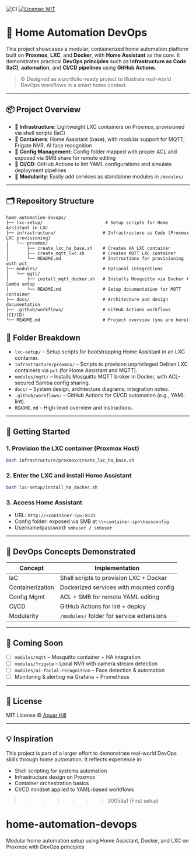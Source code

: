 
![CI](https://github.com/anuarhill/home-automation-devops/actions/workflows/yaml-lint.yml/badge.svg)
[![License: MIT](https://img.shields.io/badge/License-MIT-yellow.svg)](https://opensource.org/licenses/MIT)


# 🏡 Home Automation DevOps

This project showcases a modular, containerized home automation platform built on **Proxmox**, **LXC**, and **Docker**, with **Home Assistant** as the core. It demonstrates practical **DevOps principles** such as **Infrastructure as Code (IaC)**, **automation**, and **CI/CD pipelines** using **GitHub Actions**.

> ⚙️ Designed as a portfolio-ready project to illustrate real-world DevOps workflows in a smart home context.

---

## 📦 Project Overview

- 🧱 **Infrastructure**: Lightweight LXC containers on Proxmox, provisioned via shell scripts (IaC)
- 🐳 **Containers**: Home Assistant (base), with modular support for MQTT, Frigate NVR, AI face recognition
- 📁 **Config Management**: Config folder mapped with proper ACL and exposed via SMB share for remote editing
- 🚀 **CI/CD**: GitHub Actions to lint YAML configurations and simulate deployment pipelines
- 🔌 **Modularity**: Easily add services as standalone modules in `/modules/`

---

## 🗂️ Repository Structure

```
home-automation-devops/
├── lxc-setup/                        # Setup scripts for Home Assistant in LXC
├── infrastructure/                  # Infrastructure as Code (Proxmox LXC provisioning)
│   └── proxmox/
│       ├── create_lxc_ha_base.sh    # Creates HA LXC container
│       ├── create_mqtt_lxc.sh       # Creates MQTT LXC container
│       └── README.md                # Instructions for provisioning with pct
├── modules/                         # Optional integrations
│   └── mqtt/
│       ├── install_mqtt_docker.sh   # Installs Mosquitto via Docker + Samba setup
│       └── README.md                # Setup documentation for MQTT container
├── docs/                            # Architecture and design documentation
├── .github/workflows/               # GitHub Actions workflows (CI/CD)
└── README.md                        # Project overview (you are here)

```

## 📁 Folder Breakdown

- `lxc-setup/` – Setup scripts for bootstrapping Home Assistant in an LXC container.
- `infrastructure/proxmox/` – Scripts to provision unprivileged Debian LXC containers via `pct` (for Home Assistant and MQTT).
- `modules/mqtt/` – Installs Mosquitto MQTT broker in Docker, with ACL-secured Samba config sharing.
- `docs/` – System design, architecture diagrams, integration notes.
- `.github/workflows/` – GitHub Actions for CI/CD automation (e.g., YAML lint).
- `README.md` – High-level overview and instructions.


---

## 🚀 Getting Started

### 1. Provision the LXC container (Proxmox Host)
```bash
bash infrastructure/proxmox/create_lxc_ha_base.sh
```

### 2. Enter the LXC and install Home Assistant
```bash
bash lxc-setup/install_ha_docker.sh
```

### 3. Access Home Assistant
- URL: `http://<container-ip>:8123`
- Config folder: exposed via SMB at `\\<container-ip>\hassconfig`
- Username/password: `smbuser / smbuser`

---

## 🧠 DevOps Concepts Demonstrated

| Concept           | Implementation                          |
|------------------|------------------------------------------|
| IaC              | Shell scripts to provision LXC + Docker  |
| Containerization | Dockerized services with mounted config  |
| Config Mgmt      | ACL + SMB for remote YAML editing        |
| CI/CD            | GitHub Actions for lint + deploy         |
| Modularity       | `/modules/` folder for service extensions|

---

## 🔧 Coming Soon

- [ ] `modules/mqtt` – Mosquitto container + HA integration
- [ ] `modules/frigate` – Local NVR with camera stream detection
- [ ] `modules/ai-facial-recognition` – Face detection & automation
- [ ] Monitoring & alerting via Grafana + Prometheus

---

## 🪪 License

MIT License © [Anuar Hill](https://github.com/anuarhill)

---

## 💡 Inspiration

This project is part of a larger effort to demonstrate real-world DevOps skills through home automation. It reflects experience in:
- Shell scripting for systems automation
- Infrastructure design on Proxmox
- Container orchestration basics
- CI/CD mindset applied to YAML-based workflows
>>>>>>> 30058a1 (First setup)
# home-automation-devops
Modular home automation setup using Home Assistant, Docker, and LXC on Proxmox with DevOps principles

